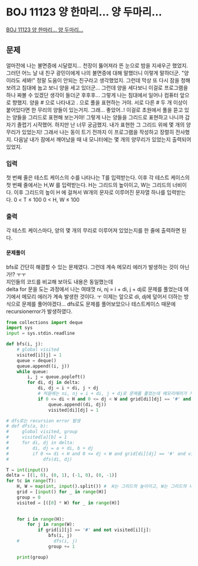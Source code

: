 # BOJ 11123 양 한마리... 양 두마리... 
[BOJ 11123 양 한마리... 양 두마리... ](https://www.acmicpc.net/problem/11123)

## 문제
얼마전에 나는 불면증에 시달렸지... 천장이 뚫어져라 뜬 눈으로 밤을 지새우곤 했었지.  그러던 어느 날 내 친구 광민이에게 나의 불면증에 대해 말했더니 이렇게 말하더군. "양이라도 세봐!"  정말 도움이 안되는 친구라고 생각했었지. 그런데 막상 또 다시 잠을 청해보려고 침대에 눕고 보니 양을 세고 있더군... 그런데 양을 세다보니 이걸로 프로그램을 하나 짜볼 수 있겠단 생각이 들더군 후후후... 그렇게 나는 침대에서 일어나 컴퓨터 앞으로 향했지.
양을 # 으로 나타내고 . 으로 풀을 표현하는 거야. 서로 다른 # 두 개 이상이 붙어있다면 한 무리의 양들이 있는거지. 그래... 좋았어..! 이걸로 초원에서 풀을 뜯고 있는 양들을 그리드로 표현해 보는거야!
그렇게 나는 양들을 그리드로 표현하고 나니까 갑자기 졸렵기 시작했어. 하지만 난 너무 궁금했지. 내가 표현한 그 그리드 위에 몇 개의 양무리가 있었는지! 그래서 나는 동이 트기 전까지 이 프로그램을 작성하고 장렬히 전사했지. 다음날 내가 잠에서 깨어났을 때 내 모니터에는 몇 개의 양무리가 있었는지 출력되어 있었지.

### 입력
첫 번째 줄은 테스트 케이스의 수를 나타나는 T를 입력받는다.
이후 각 테스트 케이스의 첫 번째 줄에서는 H,W 를 입력받는다. H는 그리드의 높이이고, W는 그리드의 너비이다. 이후 그리드의 높이 H 에 걸쳐서 W개의 문자로 이루어진 문자열 하나를 입력받는다. 
0 < T ≤ 100
0 < H, W ≤ 100

### 출력
각 테스트 케이스마다, 양의 몇 개의 무리로 이루어져 있었는지를 한 줄에 출력하면 된다. 

#### 문제풀이
bfs로 간단히 해결할 수 있는 문제였다. 그런데 계속 메모리 에러가 발생하는 것이 아닌가!? ㅜㅜ   
지인들의 코드를 비교해 보아도 내용은 동일했는데   
delta for 문을 도는 과정에서 나는 여태껏 ni, nj = i + di, j + dj로 문제를 풀었는데 여기에서 메모리 에러가 계속 발생한 것이다. ㅜ 이제는 앞으로 di, dj에 덮어서 더하는 방식으로 문제를 풀어야겠다... 
dfs로도 문제를 풀어보았으나 테스트케이스 때문에 recursionerror가 발생하였다. 
```python
from collections import deque
import sys
input = sys.stdin.readline

def bfs(i, j):
    # global visited
    visited[i][j] = 1
    queue = deque()
    queue.append((i, j))
    while queue:
        i, j = queue.popleft()
        for di, dj in delta:
            di, dj = i + di, j + dj 
            # 처음에는 ni, nj = i + di, j + dj로 문제를 풀었는데 메모리에러가 계속 남 ㅜ 이제는 앞으로 di, dj에 덮어서 더할래
            if 0 <= di < H and 0 <= dj < W and grid[di][dj] == '#' and not visited[di][dj]:
                queue.append((di, dj))
                visited[di][dj] = 1

# dfs로는 recursion error 발생
# def dfs(a, b):
#     global visited, group
#     visited[a][b] = 1
#     for di, dj in delta:
#         di, dj = a + di, b + dj
#         if 0 <= di < H and 0 <= dj < W and grid[di][dj] == '#' and visited[di][dj] == 0:
#             dfs(di, dj)

T = int(input())
delta = [(1, 0), (0, 1), (-1, 0), (0, -1)]
for tc in range(T):
    H, W = map(int, input().split()) #  H는 그리드의 높이이고, W는 그리드의 너비
    grid = [input() for _ in range(H)]
    group = 0
    visited = [([0] * W) for _ in range(H)]

    
    for i in range(H):
        for j in range(W):
            if grid[i][j] == '#' and not visited[i][j]:
                bfs(i, j)
    #             dfs(i, j)
                group += 1

    print(group)
```